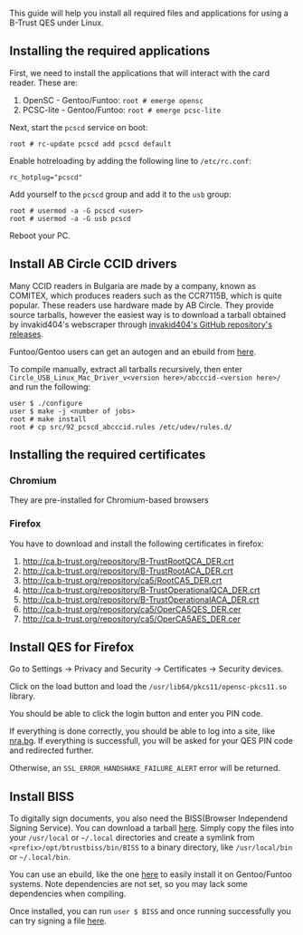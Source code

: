 This guide will help you install all required files and applications for using a B-Trust QES under Linux.

## Installing the required applications
First, we need to install the applications that will interact with the card reader. These are:
1. OpenSC - Gentoo/Funtoo: `root # emerge opensc`
2. PCSC-lite - Gentoo/Funtoo: `root # emerge pcsc-lite`

Next, start the `pcscd` service on boot:
```
root # rc-update pcscd add pcscd default
```
Enable hotreloading by adding the following line to `/etc/rc.conf`:
```
rc_hotplug="pcscd"
```
Add yourself to the `pcscd` group and add it to the `usb` group:
```
root # usermod -a -G pcscd <user>
root # usermod -a -G usb pcscd
```
Reboot your PC.

## Install AB Circle CCID drivers
Many CCID readers in Bulgaria are made by a company, known as COMITEX, which produces readers such as the CCR7115B, which is
quite popular. These readers use hardware made by AB Circle. They provide source tarballs, however the easiest way is to download
a tarball obtained by invakid404's webscraper through 
[invakid404's GitHub repository's releases](https://github.com/invakid404/abcccid/releases).

Funtoo/Gentoo users can get an autogen and an ebuild from 
[here](https://github.com/MadLadSquad/UntitledDesktopOverlay/tree/master/app-crypt/abcccid).

To compile manually, extract all tarballs recursively, then enter `Circle_USB_Linux_Mac_Driver_v<version here>/abcccid-<version here>/` and run the following:
```
user $ ./configure
user $ make -j <number of jobs>
root # make install
root # cp src/92_pcscd_abcccid.rules /etc/udev/rules.d/
```

## Installing the required certificates
### Chromium
They are pre-installed for Chromium-based browsers

### Firefox
You have to download and install the following certificates in firefox:
1. <http://ca.b-trust.org/repository/B-TrustRootQCA_DER.crt>
1. <http://ca.b-trust.org/repository/B-TrustRootACA_DER.crt>
1. <http://ca.b-trust.org/repository/ca5/RootCA5_DER.crt>
1. <http://ca.b-trust.org/repository/B-TrustOperationalQCA_DER.crt>
1. <http://ca.b-trust.org/repository/B-TrustOperationalACA_DER.crt>
1. <http://ca.b-trust.org/repository/ca5/OperCA5QES_DER.cer>
1. <http://ca.b-trust.org/repository/ca5/OperCA5AES_DER.cer>

## Install QES for Firefox
Go to Settings -> Privacy and Security -> Certificates -> Security devices.

Click on the load button and load the `/usr/lib64/pkcs11/opensc-pkcs11.so` library.

You should be able to click the login button and enter you PIN code.

If everything is done correctly, you should be able to log into a site, like [nra.bg](https://login-portal.nra.bg/auth/login). 
If everything is successfull, you will be asked for your QES PIN code and redirected further.

Otherwise, an `SSL_ERROR_HANDSHAKE_FAILURE_ALERT` error will be returned.

## Install BISS
To digitally sign documents, you also need the BISS(Browser Independend Signing Service). You can download a tarball 
[here](https://www.b-trust.bg/services/software). Simply copy the files into your `/usr/local` or `~/.local` directories and
create a symlink from `<prefix>/opt/btrustbiss/bin/BISS` to a binary directory, like `/usr/local/bin` or `~/.local/bin`.

You can use an ebuild, like the one 
[here](https://github.com/MadLadSquad/UntitledDesktopOverlay/tree/master/app-crypt/btrustbiss) to easily install it on 
Gentoo/Funtoo systems. Note dependencies are not set, so you may lack some dependencies when compiling.

Once installed, you can run `user $ BISS` and once running successfully you can try signing a file 
[here](https://wsp.b-trust.bg/WSP/?lang=bg).
